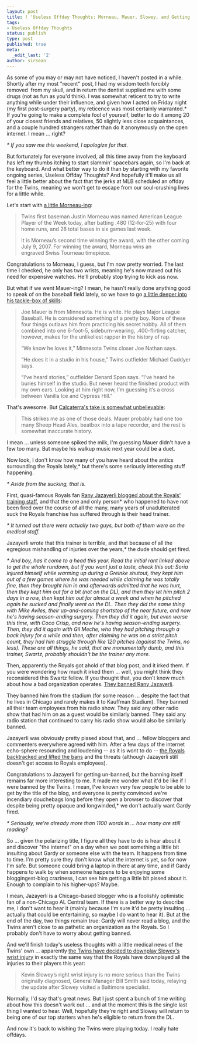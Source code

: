 ```yaml
---
layout: post
title: ! 'Useless Offday Thoughts: Morneau, Mauer, Slowey, and Getting Banned'
tags:
- Useless Offday Thoughts
status: publish
type: post
published: true
meta:
  _edit_last: '2'
author: sirsean
---
```

As some of you may or may not have noticed, I haven't posted in a while. Shortly after my most "recent" post, I had my wisdom teeth forcibly removed  from my skull, and in return the dentist supplied me with some drugs (not as fun as you'd think). I was somewhat reticent to try to write anything while under their influence, and given how I acted on Friday night (my first post-surgery party), my reticence was most certainly warranted.* If you're going to make a complete fool of yourself, better to do it among 20 of your closest friends and relatives, 50 slightly less close acquaintances, and a couple hundred strangers rather than do it anonymously on the open internet. I mean ... right?

<em>* If you saw me this weekend, I apologize for that.</em>

But fortunately for everyone involved, all this time away from the keyboard has left my thumbs itching to start slammin' spacebars again, so I'm back at the keyboard. And what better way to do it than by starting with my favorite ongoing series, Useless Offday Thoughts? And hopefully it'll make us all feel a little better about the fact that the jerks at MLB scheduled an offday for the Twins, meaning we won't get to escape from our soul-crushing lives for a little while.

Let's start with <a href="http://blogs2.startribune.com/blogs/christensen/2009/07/06/morneau-named-al-player-of-the-week/">a little Morneau-ing</a>:
<blockquote>Twins first baseman Justin Morneau was named American League Player of the Week today, after batting .480 (12-for-25) with four home runs, and 26 total bases in six games last week.

It is Morneau’s second time winning the award, with the other coming July 9, 2007. For winning the award, Morneau wins an engraved Swiss Tourneau timepiece.</blockquote>
Congratulations to Morneau, I guess, but I'm now pretty worried. The last time I checked, he only has two wrists, meaning he's now maxed out his need for expensive watches. He'll probably stop trying to kick ass now.

But what if we went Mauer-ing? I mean, he hasn't really done anything good to speak of on the baseball field lately, so we have to go <a href="http://sports.yahoo.com/mlb/news?slug=jp-mauer070109&amp;prov=yhoo&amp;type=lgns">a little deeper into his tackle-box of skills</a>:
<blockquote>Joe Mauer is from Minnesota. He is white. He plays Major League Baseball. He is considered something of a pretty boy. None of these four things outlaws him from practicing his secret hobby. All of them combined into one 6-foot-5, sideburn-wearing, .400-flirting catcher, however, makes for the unlikeliest rapper in the history of rap.

“We know he loves it,” Minnesota Twins closer Joe Nathan says.

“He does it in a studio in his house,” Twins outfielder Michael Cuddyer says.

“I’ve heard stories,” outfielder Denard Span says. “I’ve heard he buries himself in the studio. But never heard the finished product with my own ears. Looking at him right now, I’m guessing it’s a cross between Vanilla Ice and Cypress Hill.”</blockquote>
That's awesome. But <a href="http://www.hardballtimes.com/main/shysterball/article/minnesota-ice/">Calcaterra's take is somewhat unbelievable</a>:
<blockquote>This strikes me as one of those deals. Mauer probably had one too many Sheep Head Ales, beatbox into a tape recorder, and the rest is somewhat inaccurate history.</blockquote>
I mean ... unless someone spiked the milk, I'm guessing Mauer didn't have a few too many. But maybe his walkup music next year could be a duet.

Now look, I don't know how many of you have heard about the antics surrounding the Royals lately,* but there's some seriously interesting stuff happening.

<em>* Aside from the sucking, that is.</em>

First, quasi-famous Royals fan <a href="http://www.ranyontheroyals.com/2009/06/release-hounds.html">Rany Jazayerli blogged about the Royals' training staff</a>, and that the one and only person* who happened to have not been fired over the course of all the many, many years of unadulterated suck the Royals franchise has suffered through is their head trainer.

<em>* It turned out there were actually two guys, but both of them were on the medical staff.</em>

Jazayerli wrote that this trainer is terrible, and that because of all the egregious mishandling of injuries over the years,* the dude should get fired.

<em>* And boy, has it come to a head this year. Read the initial rant linked above to get the whole rundown, but if you want just a taste, check this out: Soria injured himself while warming up during a Greinke shutout, they kept him out of a few games where he was needed while claiming he was totally fine, then they brought him in and afterwards admitted that he was hurt, then they kept him out for a bit (not on the DL), and then they let him pitch 2 days in a row, then kept him out for almost a week and when he pitched again he sucked and finally went on the DL. Then they did the same thing with Mike Aviles, their up-and-coming shortstop of the near future, and now he's having season-ending surgery. Then they did it again, but even worse this time, with Coco Crisp, and now he's having season-ending surgery. Then, they did it again with Gil Meche, who they had pitching through a back injury for a while and then, after claiming he was on a strict pitch count, they had him struggle through like 120 pitches (against the Twins, no less). These are all things, he said, that are monumentally dumb, and this trainer, Swartz, probably shouldn't be the trainer any more.</em>

Then, apparently the Royals got ahold of that blog post, and it irked them. If you were wondering how much it irked them ... well, you might think they reconsidered this Swartz fellow. If you thought that, you don't know much about how a bad organization operates. <a href="http://www.ranyontheroyals.com/2009/07/banned.html">They banned Rany Jazayerli</a>.

They banned him from the stadium (for some reason ... despite the fact that he lives in Chicago and rarely makes it to Kauffman Stadium). They banned all their team employees from his radio show. They said any other radio show that had him on as a guest would be similarly banned. They said any radio station that continued to carry his radio show would also be similarly banned.

Jazayerli was obviously pretty pissed about that, and ... fellow bloggers and commenters everywhere agreed with him. After a few days of the internet echo-sphere resounding and loudening -- as it is wont to do -- <a href="http://www.ranyontheroyals.com/2009/07/back-to-normal.html">the Royals backtracked and lifted the bans</a> and the threats (although Jazayerli still doesn't get access to Royals employees).

Congratulations to Jazayerli for getting un-banned, but the banning itself remains far more interesting to me. It made me wonder what it'd be like if I were banned by the Twins. I mean, I've known very few people to be able to get by the title of the blog, and everyone is pretty convinced we're incendiary douchebags long before they open a browser to discover that despite being pretty opaque and longwinded,* we don't actually want Gardy fired.

<em>* Seriously, we're already more than 1100 words in ... how many are still reading?</em>

So ... given the polarizing title, I figure all they have to do is hear about it and discover "the internet" on a day when we post something a little bit insulting about Gardy or someone else with the team. It happens from time to time. I'm pretty sure they don't know what the internet is yet, so for now I'm safe. But someone could bring a laptop in there at any time, and if Gardy happens to walk by when someone happens to be enjoying some bloggingest-blog craziness, I can see him getting a little bit pissed about it. Enough to complain to his higher-ups? Maybe.

I mean, Jazayerli is a Chicago-based blogger who is a foolishly optimistic fan of a non-Chicago AL Central team. If there is a better way to describe me, I don't want to hear it (mainly because I'm sure it'd be pretty insulting ... actually that could be entertaining, so maybe I do want to hear it). But at the end of the day, two things remain true: Gardy will never read a blog, and the Twins aren't close to as pathetic an organization as the Royals. So I probably don't have to worry about getting banned.

And we'll finish today's useless thoughts with a little medical news of the Twins' own ... apparently <a href="http://blogs2.startribune.com/blogs/christensen/2009/07/06/twins-get-good-news-on-slowey/">the Twins have decided to downplay Slowey's wrist injury</a> in exactly the same way that the Royals have downplayed all the injuries to their players this year:
<blockquote>Kevin Slowey’s right wrist injury is no more serious than the Twins originally diagnosed, General Manager Bill Smith said today, relaying the update after Slowey visited a Baltimore specialist.</blockquote>
Normally, I'd say that's great news. But I just spent a bunch of time writing about how this doesn't work out ... and at the moment this is the single last thing I wanted to hear. Well, hopefully they're right and Slowey will return to being one of our top starters when he's eligible to return from the DL.

And now it's back to wishing the Twins were playing today. I really hate offdays.
